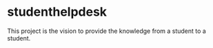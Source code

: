 # studenthelpdesk

This project is the vision to provide the knowledge from a student to a student.
